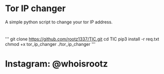 # Tor IP changer

A simple python script to change your tor IP address.

# 
'''
git clone https://github.com/rootz1337/TIC.git
cd TIC
pip3 install -r req.txt
chmod +x tor_ip_changer
./tor_ip_changer
'''
# Instagram: @whoisrootz

